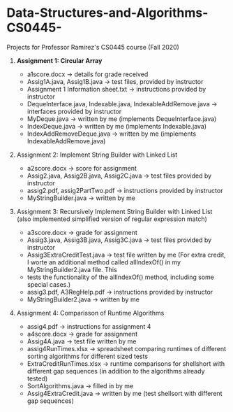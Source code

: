 # Data-Structures-and-Algorithms-CS0445-
Projects for Professor Ramirez's CS0445 course (Fall 2020)

1. **Assignment 1: Circular Array**
    - a1score.docx -> details for grade received
    - Assig1A.java, Assig1B.java -> test files, provided by instructor
    - Assignment 1 Information sheet.txt -> instructions provided by instructor
    - DequeInterface.java, Indexable.java, IndexableAddRemove.java -> interfaces provided by instructor
    - MyDeque.java -> written by me (implements DequeInterface.java)
    - IndexDeque.java -> written by me (implements Indexable.java)
    - IndexAddRemoveDeque.java -> written by me (implements IndexableAddRemove.java)
    
2. Assignment 2: Implement String Builder with Linked List
    - a2score.docx -> score for assignment
    - Assig2.java, Assig2B.java, Assig2C.java -> test files provided by instructor
    - assig2.pdf, assig2PartTwo.pdf -> instructions provided by instructor
    - MyStringBuilder.java -> written by me
    
3. Assignment 3: Recursively Implement String Builder with Linked List (also implemented simplified version of regular expression match)
    - a3score.docx -> grade for assignment
    - Assig3.java, Assig3B.java, Assig3C.java -> test files provided by instructor
    - Assig3ExtraCreditTest.java -> test file written by me (For extra credit, I worte an additional method called allIndexOf() in my MyStringBuilder2.java file.  This
    - tests the functionality of the allIndexOf() method, including some special cases.)
    - assig3.pdf, A3RegHelp.pdf -> instructions provided by instructor
    - MyStringBuilder2.java -> written by me
    
4. Assignment 4: Comparisson of Runtime Algorithms
    - assig4.pdf -> instructions for assignment 4
    - a4score.docx -> grade for assignment
    - Assig4A.java -> test file written by me
    - assig4RunTimes.xlsx -> spreadsheet comparing runtimes of different sorting algorithms for different sized tests
    - ExtraCreditRunTimes.xlsx -> runtime comparisons for shellshort with different gap sequences (in addition to the algorithms already tested)
    - SortAlgorithms.java -> filled in by me
    - Assig4ExtraCredit.java -> written by me (test shellsort with different gap sequences)

